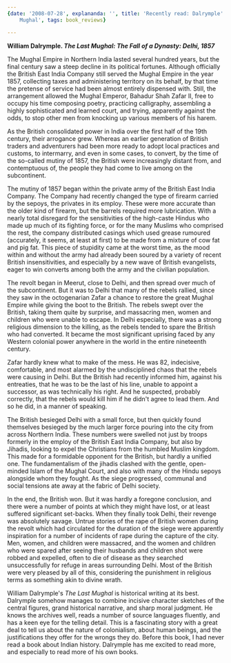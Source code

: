 ```yaml
---
{date: '2008-07-28', explananda: '', title: 'Recently read: Dalrymple''s The Last
	Mughal', tags: book_reviews}

---
```

<strong>William Dalrymple. <em>The Last Mughal: The Fall of a Dynasty: Delhi, 1857</em></strong>

The Mughal Empire in Northern India lasted several hundred years, but the final century saw a steep decline in its political fortunes.  Although officially the British East India Company still served the Mughal Empire in the year 1857, collecting taxes and administering territory on its behalf, by that time the pretense of service had been almost entirely dispensed with.  Still, the arrangement allowed the Mughal Emperor, Bahadur Shah Zafar II, free to occupy his time composing poetry, practicing calligraphy, assembling a highly sophisticated and learned court, and trying, apparently against the odds, to stop other men from knocking up various members of his harem.

As the British consolidated power in India over the first half of the 19th century, their arrogance grew.  Whereas an earlier generation of British traders and adventurers had been more ready to adopt local practices and customs, to intermarry, and even in some cases, to convert, by the time of the so-called mutiny of 1857, the British were increasingly distant from, and contemptuous of, the people they had come to live among on the subcontinent.

The mutiny of 1857 began within the private army of the British East India Company.  The Company had recently changed the type of firearm carried by the sepoys, the privates in its employ.  These were more accurate than the older kind of firearm, but the barrels required more lubrication.  With a nearly total disregard for the sensitivities of the high-caste Hindus who made up much of its fighting force, or for the many Muslims who comprised the rest, the company distributed casings which used grease rumoured (accurately, it seems, at least at first) to be made from a mixture of cow fat and pig fat.  This piece of stupidity came at the worst time, as the mood within and without the army had already been soured by a variety of recent British insensitivities, and especially by a new wave of British evangelists, eager to win converts among both the army and the civilian population.

The revolt began in Meerut, close to Delhi, and then spread over much of the subcontinent.  But it was to Delhi that many of the rebels rallied, since they saw in the octogenarian Zafar a chance to restore the great Mughal Empire while giving the boot to the British.  The rebels swept over the British, taking them quite by surprise, and massacring men, women and children who were unable to escape.  In Delhi especially, there was a strong religious dimension to the killing, as the rebels tended to spare the British who had converted.  It became the most significant uprising faced by any Western colonial power anywhere in the world in the entire nineteenth century.

Zafar hardly knew what to make of the mess.  He was 82, indecisive, comfortable, and most alarmed by the undisciplined chaos that the rebels were causing in Delhi.  But the British had recently informed him, against his entreaties, that he was to be the last of his line, unable to appoint a successor, as was technically his right.  And he suspected, probably correctly, that the rebels would kill him if he didn't agree to lead them.  And so he did, in a manner of speaking.

The British besieged Delhi with a small force, but then quickly found themselves besieged by the much larger force pouring into the city from across Northern India.  These numbers were swelled not just by troops formerly in the employ of the British East India Company, but also by Jihadis, looking to expel the Christians from the humbled Muslim kingdom.  This made for a formidable opponent for the British, but hardly a unified one.  The fundamentalism of the jihadis clashed with the gentle, open-minded Islam of the Mughal Court, and also with many of the Hindu sepoys alongside whom they fought.  As the siege progressed, communal and social tensions ate away at the fabric of Delhi society.

In the end, the British won.  But it was hardly a foregone conclusion, and there were a number of points at which they might have lost, or at least suffered significant set-backs.  When they finally took Delhi, their revenge was absolutely savage.  Untrue stories of the rape of British women during the revolt which had circulated for the duration of the siege were apparently inspiration for a number of incidents of rape during the capture of the city.  Men, women, and children were massacred, and the women and children who were spared after seeing their husbands and children shot were robbed and expelled, often to die of disease as they searched unsuccessfully for refuge in areas surrounding Delhi.  Most of the British were very pleased by all of this, considering the punishment in religious terms as something akin to divine wrath.

William Dalrymple's <em>The Last Mughal</em> is historical writing at its best.  Dalrymple somehow manages to combine incisive character sketches of the central figures, grand historical narrative, and sharp moral judgment.  He knows the archives well, reads a number of source languages fluently, and has a keen eye for the telling detail.  This is a fascinating story with a great deal to tell us about the nature of colonialism, about human beings, and the justifications they offer for the wrongs they do.  Before this book, I had never read a book about Indian history.  Dalrymple has me excited to read more, and especially to read more of his own books.

